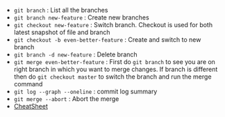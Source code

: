 - `git branch` : List all the branches
- `git branch new-feature` : Create new branches
- `git checkout new-feature` : Switch branch. Checkout is used for both latest snapshot of file and branch
- `git checkout -b even-better-feature` : Create and switch to new branch
-  `git branch -d new-feature` : Delete branch
- `git merge even-better-feature` : First do `git branch` to see you are on right branch in which you want to merge changes. If branch is different then do `git checkout master` to switch the branch and run the merge command
- `git log --graph --oneline` : commit log summary
- `git merge --abort` : Abort the merge
- [CheatSheet](https://www.coursera.org/learn/introduction-git-github/supplement/BbeHl/git-branches-and-merging-cheat-sheet)
